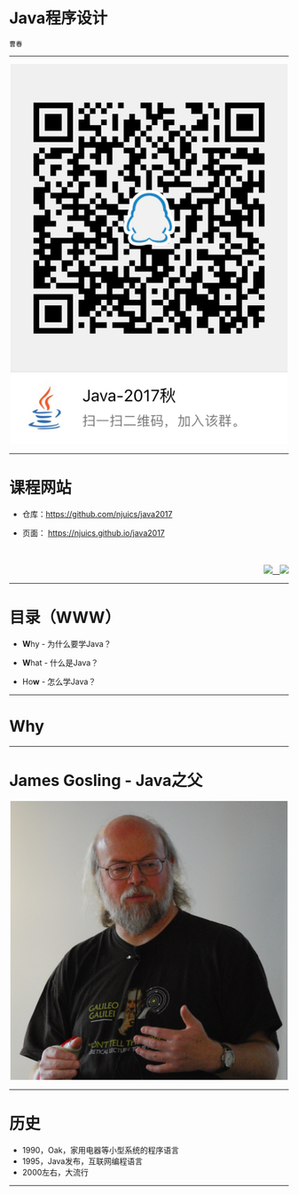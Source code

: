 <!-- $theme: default -->


Java程序设计
===


<small>曹春</small>

---

<div style="text-align:center"><img src="images/qq.png" width="500">
</div>


---

# 课程网站


- 仓库：https://github.com/njuics/java2017

- 页面： https://njuics.github.io/java2017

<div>&nbsp</div>
<div>&nbsp</div>


<div align="right"><small><a href="https://github.com"><img src="https://github.com/favicon.ico" width="36" ></a><a href="https://git-scm.com">&nbsp;&nbsp; &nbsp;<img src="https://git-scm.com/favicon.ico" width="36"></a></small></div>


---

# 目录（WWW）

- **W**hy - 为什么要学Java？

- **W**hat - 什么是Java？

- Ho**w** - 怎么学Java？

---

# Why

---

# James Gosling - Java之父 

<div style="text-align:center"><img src="images/James_Gosling.jpg" width="500">
</div>


---

# 历史

- 1990，Oak，家用电器等小型系统的程序语言
- 1995，Java发布，互联网编程语言
- 2000左右，大流行

---


